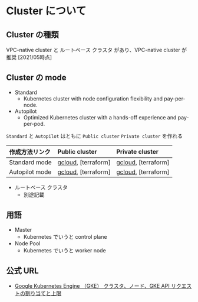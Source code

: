 # Cluster について

## Cluster の種類

VPC-native cluster と ルートベース クラスタ があり、VPC-native cluster が推奨 [2021/05時点]

## Cluster の mode

+ Standard
  + Kubernetes cluster with node configuration flexibility and pay-per-node.
+ Autopilot
  + Optimized Kubernetes cluster with a hands-off experience and pay-per-pod.

`Standard` と `Autopilot` はともに `Public cluster` `Private cluster` を作れる

作成方法リンク | Public cluster | Private cluster
:- | :- | :-
Standard mode | [gcloud](./standard-public-gcloud/README.md), [terraform] | [gcloud](./standard-private-gcloud/README.md), [terraform]
Autopilot mode | [gcloud](./autopilot-public-gcloud/README.md), [terraform] | [gcloud](./autopilot-private-gcloud/README.md), [terraform]

+ ルートベース クラスタ
  + 別途記載 

## 用語

+ Master
  + Kubernetes でいうと control plane
+ Node Pool
  + Kubernetes でいうと worker node

## 公式 URL

+ [Google Kubernetes Engine （GKE） クラスタ、ノード、GKE API リクエストの割り当てと上限](https://cloud.google.com/kubernetes-engine/quotas)
